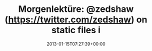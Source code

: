 ---
retweeted: false
source: <a href="http://erased3772509.com" rel="nofollow">erased3772509</a>
entities:
  hashtags: []
  symbols: []
  user_mentions:
  - name: Zed A. Shaw
    screen_name: zedshaw
    indices:
    - '15'
    - '23'
    id_str: '15029296'
    id: '15029296'
  urls:
  - url: http://t.co/pZLgg2aj
    expanded_url: http://zedshaw.com/static_files_critique.txt
    display_url: zedshaw.com/static_files_c…
    indices:
    - '51'
    - '71'
display_text_range:
- '0'
- '71'
favorite_count: '0'
id_str: '291084213346787328'
truncated: false
retweet_count: '0'
id: '291084213346787328'
possibly_sensitive: false
created_at: Tue Jan 15 07:27:39 +0000 2013
favorited: false
full_text: 'Morgenlektüre: [@zedshaw](https://twitter.com/zedshaw) on static files
  in Django:'
lang: de
quote_url: http://zedshaw.com/static_files_critique.txt
tags:
- pesos/twitter
date: '2013-01-15T07:27:39+00:00'
src: https://twitter.com/bascht/status/291084213346787328
original_url: https://twitter.com/bascht/status/291084213346787328
type: twitter_tweet
text: 'Morgenlektüre: [@zedshaw](https://twitter.com/zedshaw) on static files in Django:'
title: 'Morgenlektüre: @zedshaw (https://twitter.com/zedshaw) on static files i'

---